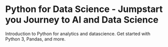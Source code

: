 # Python for Data Science - Jumpstart you Journey to AI and Data Science
Introduction to Python for analytics and datascience. Get started with Python 3, Pandas, and more.
